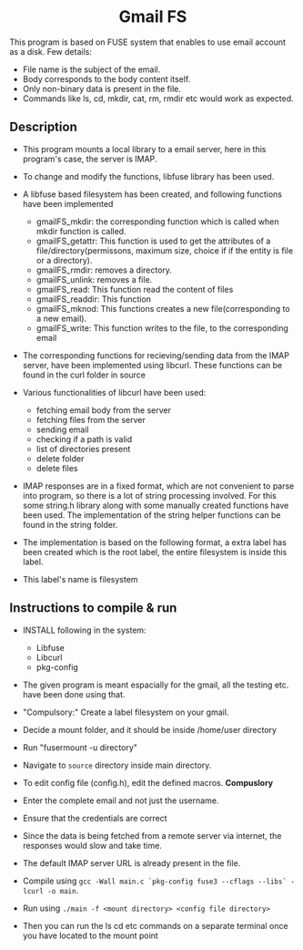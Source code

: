 <center><h1>Gmail FS</h1></center>

This program is based on FUSE system that enables to use email account as a disk. Few details:
* File name is the subject of the email.
* Body corresponds to the body content itself.
* Only non-binary data is present in the file.
* Commands like ls, cd, mkdir, cat, rm, rmdir etc would work as expected.

## Description
* This program mounts a local library to a email server, here in this program's case, the server is IMAP.
* To change and modify the functions, libfuse library has been used.
* A libfuse based filesystem has been created, and following functions have been implemented
    * gmailFS_mkdir: the corresponding function which is called when mkdir function is called.
    * gmailFS_getattr: This function is used to get the attributes of a file/directory(permissons, maximum size, choice if if the entity is file or a directory).
    * gmailFS_rmdir: removes a directory.
    * gmailFS_unlink: removes a file.
    * gmailFS_read: This function read the content of files
    * gmailFS_readdir: This function 
    * gmailFS_mknod: This functions creates a new file(corresponding to a new email).
    * gmailFS_write: This function writes to the file, to the corresponding email

* The corresponding functions for recieving/sending data 
from the IMAP server, have been implemented using libcurl.
These functions can be found in the curl folder in source
 
* Various functionalities of libcurl have been used:
    * fetching email body from the server
    * fetching files from the server
    * sending email
    * checking if a path is valid
    * list of directories present
    * delete folder
    * delete files
* IMAP responses are in a fixed format, which are not convenient to parse into program, so there is a lot of string processing involved. For this some string.h library along with some manually created functions have been used.
The implementation of the string helper functions can be found in the string folder.
* The implementation is based on the following format, a extra label has been created which is the root label, the entire filesystem is inside this label.
* This label's name is filesystem

## Instructions to compile & run
* INSTALL following in the system:
    * Libfuse
    * Libcurl
    * pkg-config

* The given program is meant espacially for the gmail, all the testing etc. have been done using that.
* "Compulsory:" Create a label filesystem on your gmail.
* Decide a mount folder, and it should be inside /home/user directory
* Run "fusermount -u directory"
* Navigate to ```source``` directory inside main directory.
* To edit config file (config.h),  edit the defined macros. **Compuslory**
* Enter the complete email and not just the username.
* Ensure that the credentials are correct
* Since the data is being fetched from a remote server via internet, the responses would slow and take time.
* The default IMAP server URL is already present in the file.
* Compile using ```gcc -Wall main.c `pkg-config fuse3 --cflags --libs` -lcurl -o main```.
* Run using  ```./main -f <mount directory> <config file directory>```
* Then you can run the ls cd etc commands on a separate terminal once you have located to the mount point 

